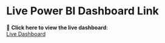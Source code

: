 # Live Power BI Dashboard Link

🚀 **Click here to view the live dashboard**:  
[Live Dashboard](https://app.powerbi.com/view?r=eyJrIjoiZDkzZTYwYjUtMzliZC00MzljLThiYzYtZmI4MjY1YjM4NWY5IiwidCI6ImM2ZTU0OWIzLTVmNDUtNDAzMi1hYWU5LWQ0MjQ0ZGM1YjJjNCJ9)